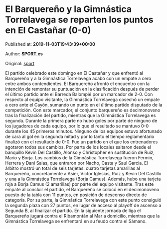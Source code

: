 
# El Barquereño y la Gimnástica Torrelavega se reparten los puntos en El Castañar (0-0)

Published at: **2019-11-03T19:43:39+00:00**

Author: **SPORT.es**

Original: [sport](https://www.sport.es/es/noticias/tercera-division/el-barquerenoy-la-gimnastica-torrelavegase-reparten-los-puntos-en-el-castanar-0-0-7713128)

El partido celebrado este domingo en El Castañar y que enfrentó al Barquereño y a la Gimnástica Torrelavega acabó con un empate a cero entre ambos contendientes. El Barquereño afrontó el encuentro con la intención de remontar su puntuación en la clasificación después de perder el último partido ante el Barreda Balompié por un marcador de 2-0. Con respecto al equipo visitante, la Gimnástica Torrelavega cosechó un empate a cero ante el Cayón, sumando un punto en el último partido disputado de la competición. Con este marcador, el conjunto barquereño es decimonoveno tras la finalización del partido, mientras que la Gimnástica Torrelavega es segunda.
Durante la primera parte no hubo goles por parte de ninguno de los jugadores de cada equipo, por lo que el resultado se mantuvo 0-0 durante los 45 primeros minutos.
Ninguno de los equipos estuvo afortunado de cara al gol en la segunda mitad y por lo tanto el tiempo reglamentario finalizó con el resultado de 0-0.
Fue un partido en el que los entrenadores agotaron todos sus cambios. Por parte de los locales saltaron desde el banquillo Kevin Del Castillo, Alonso y Christopher en sustitución de Ruiz, Mario y Borja. Los cambios de la Gimnástica Torrelavega fueron Fermin, Herrera y Dani Salas, que entraron por Nacho, Casta y Saul Garcia.
El árbitro mostró un total de seis tarjetas: cuatro tarjetas amarillas al Barquereño, concretamente a Asier, Víctor Iglesias, Ruiz y Kevin Del Castillo y una a la Gimnástica Torrelavega (Borja Camus). Además, hubo una tarjeta roja a Borja Camus (2 amarillas) por parte del equipo visitante.
Tras este empate al concluir el partido, el Barquereño se colocó en el decimonoveno puesto de la tabla con 11 puntos, en posición de descenso directo de categoría. Por su parte, la Gimnástica Torrelavega con este punto consiguió la segunda plaza con 27 puntos, en lugar de acceso al playoff de ascenso a Segunda B, al finalizar el partido.
En la siguiente jornada de liga el Barquereño jugará contra el Ribamontán al Mar a domicilio, mientras que la Gimnástica Torrelavega se enfrentará en su feudo contra el Sámano.
